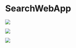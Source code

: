 # SearchWebApp

![](https://img.shields.io/badge/SearchWebApp-%E5%BC%80%E5%8F%91%E4%B8%AD-green.svg)

![](https://img.shields.io/badge/version-1.0.0__Base-orange.svg)

![](https://img.shields.io/badge/author-elloit-yellow.svg)













